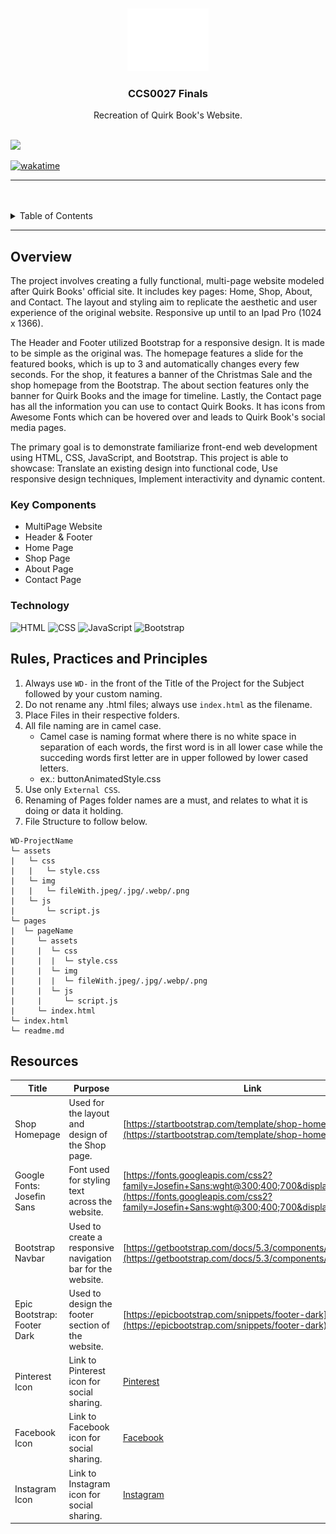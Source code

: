 <a name="readme-top">
<br/>

<br />
<div align="center">
  <a href="https://github.com/zyx-0314/">
  <!-- TODO: If you want to add logo or banner you can add it here -->
    <img src="./assets/img/logobig.png" alt="Nyebe" width="130" height="100">
  </a>
<!-- TODO: Change Title to the name of the title of your Project -->
  <h3 align="center">CCS0027 Finals</h3>
</div>
<!-- TODO: Make a short description -->
<div align="center">
   Recreation of Quirk Book's Website.
</div>

<br />

<!-- TODO: Change the zyx-0314 into your github username  -->
<!-- TODO: Change the WD-Template-Project into the same name of your folder -->
![](https://visit-counter.vercel.app/counter.png?page=andreadeasis/WD-Publishing)

<a href="https://wakatime.com/badge/user/b16bec80-63c3-4b04-a77f-bc72e050b6dc/project/81f9802f-bffa-416a-8d1b-bf1cbeedcf63"><img src="https://wakatime.com/badge/user/b16bec80-63c3-4b04-a77f-bc72e050b6dc/project/81f9802f-bffa-416a-8d1b-bf1cbeedcf63.svg" alt="wakatime"></a>

---

<br />
<br />

<!-- TODO: If you want to add more layers for your readme -->
<details>
  <summary>Table of Contents</summary>
  <ol> 
    <li>
      <a href="#overview">Home</a>
      <ol>
        <li>
          <a href="#key-components">Key Components</a>
        </li>
        <li>
          <a href="#technology">Technology</a>
        </li>
      </ol>
    </li>
    <li>
      <a href="#rule,-practices-and-principles">Rules, Practices and Principles</a>
    </li>
    <li>
      <a href="#resources">Resources</a>
    </li>
  </ol>
</details>

---

## Overview

<!-- TODO: To be changed -->



The project involves creating a fully functional, multi-page website modeled after Quirk Books' official site. It includes key pages: Home, Shop, About, and Contact. The layout and styling aim to replicate the aesthetic and user experience of the original website. Responsive up until to an Ipad Pro (1024 x 1366).

The Header and Footer utilized Bootstrap for a responsive design. It is made to be simple as the original was. The homepage features a slide for the featured books, which is up to 3 and automatically changes every few seconds. For the shop, it features a banner of the Christmas Sale and the shop homepage from the Bootstrap. The about section features only the banner for Quirk Books and the image for timeline. Lastly, the Contact page has all the information you can use to contact Quirk Books. It has icons from Awesome Fonts which can be hovered over and leads to Quirk Book's social media pages.

The primary goal is to demonstrate familiarize front-end web development using HTML, CSS, JavaScript, and Bootstrap. This project is able to showcase: Translate an existing design into functional code, Use responsive design techniques, Implement interactivity and dynamic content.



### Key Components
- MultiPage Website
- Header & Footer
- Home Page
- Shop Page
- About Page
- Contact Page

### Technology
<!-- TODO: List of Technology Used -->
![HTML](https://img.shields.io/badge/HTML-E34F26?style=for-the-badge&logo=html5&logoColor=white)
![CSS](https://img.shields.io/badge/CSS-1572B6?style=for-the-badge&logo=css3&logoColor=white)
![JavaScript](https://img.shields.io/badge/JavaScript-F7DF1E?style=for-the-badge&logo=javascript&logoColor=white)
![Bootstrap](https://img.shields.io/badge/Bootstrap-7952B3?style=for-the-badge&logo=bootstrap&logoColor=white)

## Rules, Practices and Principles
1. Always use `WD-` in the front of the Title of the Project for the Subject followed by your custom naming.
2. Do not rename any .html files; always use `index.html` as the filename.
3. Place Files in their respective folders.
4. All file naming are in camel case.
   - Camel case is naming format where there is no white space in separation of each words, the first word is in all lower case while the succeding words first letter are in upper followed by lower cased letters.
   - ex.: buttonAnimatedStyle.css
5. Use only `External CSS`.
6. Renaming of Pages folder names are a must, and relates to what it is doing or data it holding.
7. File Structure to follow below.

```
WD-ProjectName
└─ assets
|   └─ css
|   |   └─ style.css
|   └─ img
|   |   └─ fileWith.jpeg/.jpg/.webp/.png
|   └─ js
|       └─ script.js
└─ pages
|  └─ pageName
|     └─ assets
|     |  └─ css
|     |  |  └─ style.css
|     |  └─ img
|     |  |  └─ fileWith.jpeg/.jpg/.webp/.png
|     |  └─ js
|     |     └─ script.js
|     └─ index.html
└─ index.html
└─ readme.md
```

## Resources

<!-- TODO: Add References -->
| Title | Purpose | Link |
|-|-|-|
| Shop Homepage | Used for the layout and design of the Shop page. | [https://startbootstrap.com/template/shop-homepage](https://startbootstrap.com/template/shop-homepage) |
| Google Fonts: Josefin Sans | Font used for styling text across the website. | [https://fonts.googleapis.com/css2?family=Josefin+Sans:wght@300;400;700&display=swap](https://fonts.googleapis.com/css2?family=Josefin+Sans:wght@300;400;700&display=swap) |
| Bootstrap Navbar | Used to create a responsive navigation bar for the website. | [https://getbootstrap.com/docs/5.3/components/navbar/#nav](https://getbootstrap.com/docs/5.3/components/navbar/#nav) |
| Epic Bootstrap: Footer Dark | Used to design the footer section of the website. | [https://epicbootstrap.com/snippets/footer-dark](https://epicbootstrap.com/snippets/footer-dark) |
| Pinterest Icon | Link to Pinterest icon for social sharing. | [Pinterest](https://fontawesome.com/icons/pinterest?f=brands&s=solid) |
| Facebook Icon  | Link to Facebook icon for social sharing. | [Facebook](https://fontawesome.com/icons/facebook?f=brands&s=solid) |
| Instagram Icon | Link to Instagram icon for social sharing. | [Instagram](https://fontawesome.com/icons/instagram?f=brands&s=solid) |
